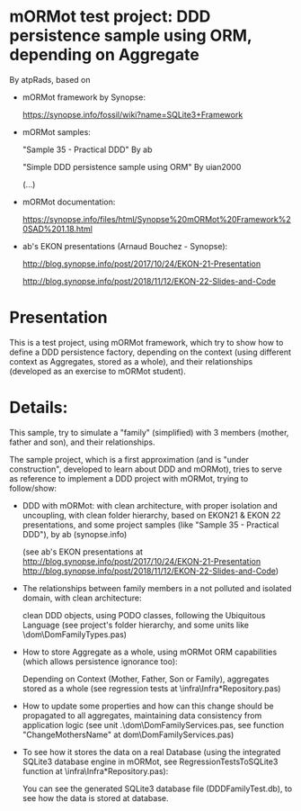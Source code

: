 mORMot test project: DDD persistence sample using ORM, depending on Aggregate
==============================================================

By atpRads, based on

- mORMot framework by Synopse:

     https://synopse.info/fossil/wiki?name=SQLite3+Framework

- mORMot samples:

    "Sample 35 - Practical DDD" By ab

    "Simple DDD persistence sample using ORM" By uian2000
    
    (...)

- mORMot documentation: 

    https://synopse.info/files/html/Synopse%20mORMot%20Framework%20SAD%201.18.html   

- ab's EKON presentations (Arnaud Bouchez - Synopse):

    http://blog.synopse.info/post/2017/10/24/EKON-21-Presentation

    http://blog.synopse.info/post/2018/11/12/EKON-22-Slides-and-Code    


# Presentation

This is a test project, using mORMot framework, which try to show how to define a DDD persistence factory, depending on the context (using different context as Aggregates, stored as a whole), and their relationships (developed as an exercise to mORMot student).

# Details:
This sample, try to simulate a "family" (simplified) with 3 members (mother, father and son), and their relationships.

The sample project, which is a first approximation (and is "under construction", developed to learn about DDD and mORMot), tries to serve as reference to implement a DDD project with mORMot, trying to follow/show:

- DDD with mORMot: with clean architecture, with proper isolation and uncoupling, with clean folder hierarchy, based on EKON21 & EKON 22 presentations, and some project samples (like "Sample 35 - Practical DDD"), by ab (synopse.info)

     (see ab's EKON presentations at 
          http://blog.synopse.info/post/2017/10/24/EKON-21-Presentation 
          http://blog.synopse.info/post/2018/11/12/EKON-22-Slides-and-Code)
          

- The relationships between family members in a not polluted and isolated domain, with clean architecture: 

     clean DDD objects, using PODO classes, following the Ubiquitous Language (see project's folder hierarchy, and some units like \dom\DomFamilyTypes.pas)


- How to store Aggregate as a whole, using mORMot ORM capabilities (which allows persistence ignorance too): 

     Depending on Context (Mother, Father, Son or Family), aggregates stored as a whole (see regression tests at \infra\Infra*Repository.pas)
     

- How to update some properties and how can this change should be propagated to all aggregates, maintaining data consistency from application logic (see unit .\dom\DomFamilyServices.pas, see function "ChangeMothersName" at dom\DomFamilyServices.pas)


- To see how it stores the data on a real Database (using the integrated SQLite3 database engine in mORMot, see RegressionTestsToSQLite3 function at \infra\Infra*Repository.pas): 

     You can see the generated SQLite3 database file (DDDFamilyTest.db), to see how the data is stored at database.


